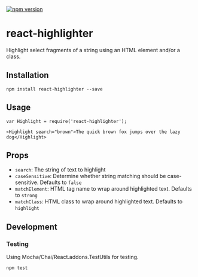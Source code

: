[![npm version](https://badge.fury.io/js/react-highlighter.svg)](http://badge.fury.io/js/react-highlighter)

# react-highlighter
Highlight select fragments of a string using an HTML element and/or a class.

## Installation

```
npm install react-highlighter --save
```

## Usage
```
var Highlight = require('react-highlighter');

<Highlight search="brown">The quick brown fox jumps over the lazy dog</Highlight>
```
## Props
- `search`: The string of text to highlight
- `caseSensitive`: Determine whether string matching should be case-sensitive. Defaults to `false`
- `matchElement`: HTML tag name to wrap around highlighted text. Defaults to `strong`
- `matchClass`: HTML class to wrap around highlighted text. Defaults to `highlight`


## Development
### Testing
Using Mocha/Chai/React.addons.TestUtils for testing.
```
npm test
```
